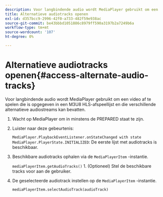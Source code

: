 ```yaml
---
description: Voor langbindende audio wordt MediaPlayer gebruikt om een video af te spelen die is opgegeven in een M3U8 HLS-afspeellijst en die verschillende alternatieve audiostreams kan bevatten.
title: Alternatieve audiotracks openen
exl-id: d357bcc9-2996-42f0-a733-482f59e938ac
source-git-commit: be43bbbd1051886c8979ff590a3197b2a7249b6a
workflow-type: tm+mt
source-wordcount: '107'
ht-degree: 0%

---
```


# Alternatieve audiotracks openen{#access-alternate-audio-tracks}

Voor langbindende audio wordt MediaPlayer gebruikt om een video af te spelen die is opgegeven in een M3U8 HLS-afspeellijst en die verschillende alternatieve audiostreams kan bevatten.

1. Wacht op MediaPlayer om in minstens de PREPARED staat te zijn.
1. Luister naar deze gebeurtenis:

   `MediaPlayer.PlaybackEventListener.onStateChanged with state MediaPlayer.PlayerState.INITIALIZED`: De eerste lijst met audiotracks is beschikbaar.

1. Beschikbare audiotracks ophalen via de `MediaPlayerItem` -instantie.

   `mediaPlayerItem.getAudioTracks()` 1. (Optioneel) Stel de beschikbare tracks voor aan de gebruiker.
1. De geselecteerde audiotrack instellen op de `MediaPlayerItem` -instantie.

   `mediaPlayerItem.selectAudioTrack(audioTrack)`
